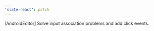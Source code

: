 ```yaml
---
'slate-react': patch
---
```


[AndroidEditor] Solve input association problems and add click events.
